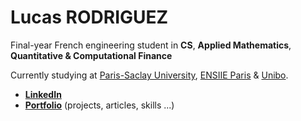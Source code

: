 # Lucas RODRIGUEZ

Final-year French engineering student in **CS**, **Applied Mathematics**, **Quantitative & Computational Finance**

Currently studying at [Paris-Saclay University](https://www.universite-paris-saclay.fr/en), [ENSIIE Paris](https://www.ensiie.fr/) & [Unibo](https://www.unibo.it/).


- **[LinkedIn](https://linkedin.com/in/lcsrodriguez)** 
- **[Portfolio](https://lcsrodriguez.github.io/)** (projects, articles, skills ...)
  
  

<!-- - **[Medium](https://medium.com/@lcsrodriguez)**  -->


  <!--
  <tr>
    <td colspan="2" align="center">
      <img src="https://github-profile-summary-cards.vercel.app/api/cards/profile-details?username=lcsrodriguez" />
    </td>
  </tr>-->
  
<!--
<table align="center">
  <tr><td valign="top" width="50%">
    <img src="https://github-readme-stats.vercel.app/api?username=lcsrodriguez&show_icons=true&count_private=true&hide_border=true" align="left" style="width: 100%" />
  </td>
  <td valign="top" width="50%">
    <img src="https://github-readme-stats.vercel.app/api/top-langs/?username=lcsrodriguez&hide=html,css,hack,tex,javascript&exclude_repo=ENSIIE_S2_PROJET_MATHS,intro-ml-assignment&hide_border=true&layout=compact&langs_count=6" align="left" style="width: 100%" />
  </td>
 </tr>
  <tr>
    <td colspan="2">
      <b>Interests</b> : Real-time data processing, HPC, Time-series/GIS/text data analysis, DBMS architecture
    </td>
  </tr>
</table>

-->
